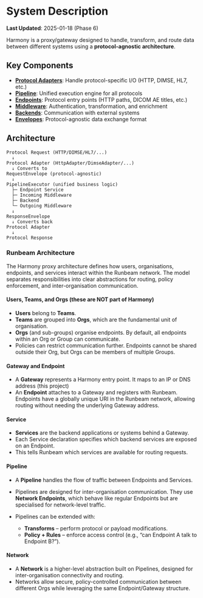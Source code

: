 # System Description

**Last Updated**: 2025-01-18 (Phase 6)

Harmony is a proxy/gateway designed to handle, transform, and route data between different systems using a **protocol-agnostic architecture**.

## Key Components

- **[Protocol Adapters](adapters.md)**: Handle protocol-specific I/O (HTTP, DIMSE, HL7, etc.)
- **[Pipeline](router.md)**: Unified execution engine for all protocols
- **[Endpoints](endpoints.md)**: Protocol entry points (HTTP paths, DICOM AE titles, etc.)
- **[Middleware](middleware.md)**: Authentication, transformation, and enrichment
- **[Backends](backends.md)**: Communication with external systems
- **[Envelopes](envelope.md)**: Protocol-agnostic data exchange format

## Architecture

```
Protocol Request (HTTP/DIMSE/HL7/...)
  ↓
Protocol Adapter (HttpAdapter/DimseAdapter/...)
  ↓ Converts to
RequestEnvelope (protocol-agnostic)
  ↓
PipelineExecutor (unified business logic)
  ├─ Endpoint Service
  ├─ Incoming Middleware
  ├─ Backend
  └─ Outgoing Middleware
  ↓
ResponseEnvelope
  ↓ Converts back
Protocol Adapter
  ↓
Protocol Response
```


### Runbeam Architecture

The Harmony proxy architecture defines how users, organisations, endpoints, and services interact within the Runbeam network. The model separates responsibilities into clear abstractions for routing, policy enforcement, and inter-organisation communication.

#### Users, Teams, and Orgs (these are NOT part of Harmony)

* **Users** belong to **Teams**.
* **Teams** are grouped into **Orgs**, which are the fundamental unit of organisation.
* **Orgs** (and sub-groups) organise endpoints. By default, all endpoints within an Org or Group can communicate.
* Policies can restrict communication further. Endpoints cannot be shared outside their Org, but Orgs can be members of multiple Groups.

#### Gateway and Endpoint

* A **Gateway** represents a Harmony entry point. It maps to an IP or DNS address (this project)
* An **Endpoint** attaches to a Gateway and registers with Runbeam. Endpoints have a globally unique URI in the Runbeam network, allowing routing without needing the underlying Gateway address.

#### Service

* **Services** are the backend applications or systems behind a Gateway.
* Each Service declaration specifies which backend services are exposed on an Endpoint.
* This tells Runbeam which services are available for routing requests.

#### Pipeline

* A **Pipeline** handles the flow of traffic between Endpoints and Services.
* Pipelines are designed for inter-organisation communication. They use **Network Endpoints**, which behave like regular Endpoints but are specialised for network-level traffic.
* Pipelines can be extended with:

    * **Transforms** – perform protocol or payload modifications.
    * **Policy + Rules** – enforce access control (e.g., “can Endpoint A talk to Endpoint B?”).

#### Network

* A **Network** is a higher-level abstraction built on Pipelines, designed for inter-organisation connectivity and routing.
* Networks allow secure, policy-controlled communication between different Orgs while leveraging the same Endpoint/Gateway structure.
